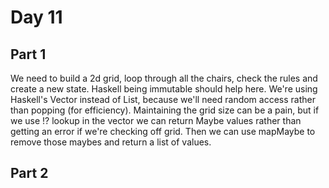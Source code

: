 # Day 11

## Part 1

We need to build a 2d grid, loop through all the chairs, check the rules and create a new state. Haskell being immutable should help here. We're using Haskell's Vector instead of List, because we'll need random access rather than popping (for efficiency).
Maintaining the grid size can be a pain, but if we use !? lookup in the vector we can return Maybe values rather than getting an error if we're checking off grid. Then we can use mapMaybe to remove those maybes and return a list of values.

## Part 2
